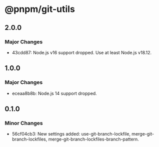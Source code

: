 # @pnpm/git-utils

## 2.0.0

### Major Changes

- 43cdd87: Node.js v16 support dropped. Use at least Node.js v18.12.

## 1.0.0

### Major Changes

- eceaa8b8b: Node.js 14 support dropped.

## 0.1.0

### Minor Changes

- 56cf04cb3: New settings added: use-git-branch-lockfile, merge-git-branch-lockfiles, merge-git-branch-lockfiles-branch-pattern.
